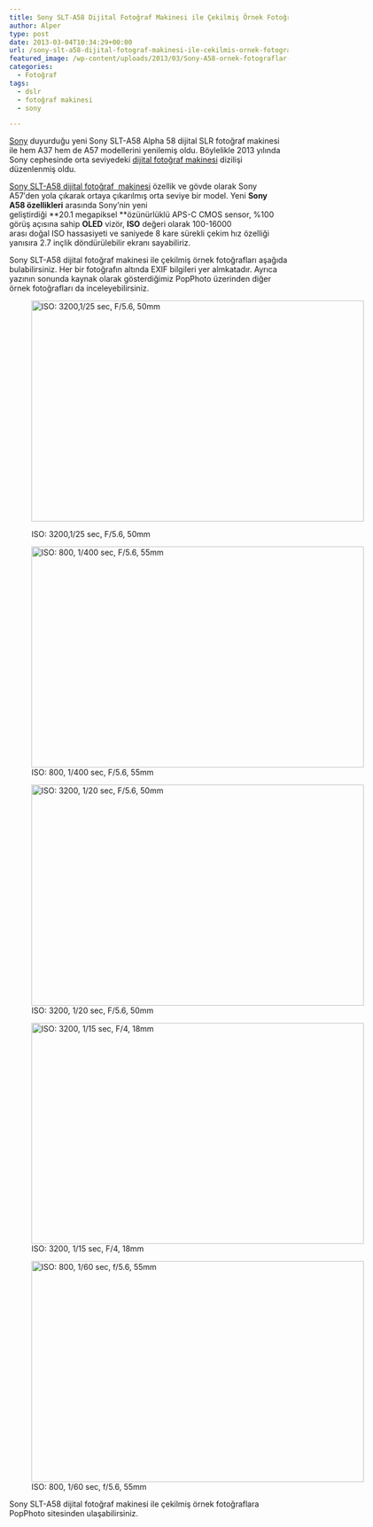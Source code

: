 ```yaml
---
title: Sony SLT-A58 Dijital Fotoğraf Makinesi ile Çekilmiş Örnek Fotoğraflar
author: Alper
type: post
date: 2013-03-04T10:34:29+00:00
url: /sony-slt-a58-dijital-fotograf-makinesi-ile-cekilmis-ornek-fotograflar/
featured_image: /wp-content/uploads/2013/03/Sony-A58-ornek-fotograflar-02-100x100.jpg
categories:
  - Fotoğraf
tags:
  - dslr
  - fotoğraf makinesi
  - sony

---
```

[Sony][1] duyurduğu yeni Sony SLT-A58 Alpha 58 dijital SLR fotoğraf makinesi ile hem A37 hem de A57 modellerini yenilemiş oldu. Böylelikle 2013 yılında Sony cephesinde orta seviyedeki [dijital fotoğraf makinesi][2] dizilişi düzenlenmiş oldu.

[Sony SLT-A58 dijital fotoğraf  makinesi][3] özellik ve gövde olarak Sony A57′den yola çıkarak ortaya çıkarılmış orta seviye bir model. Yeni **Sony A58 özellikleri** arasında Sony’nin yeni geliştirdiği **20.1 megapiksel **özünürlüklü APS-C CMOS sensor, %100 görüş açısına sahip **OLED** vizör, **ISO** değeri olarak 100-16000 arası doğal ISO hassasiyeti ve saniyede 8 kare sürekli çekim hız özelliği yanısıra 2.7 inçlik döndürülebilir ekranı sayabiliriz.

Sony SLT-A58 dijital fotoğraf makinesi ile çekilmiş örnek fotoğrafları aşağıda bulabilirsiniz. Her bir fotoğrafın altında EXIF bilgileri yer almkatadır. Ayrıca yazının sonunda kaynak olarak gösterdiğimiz PopPhoto üzerinden diğer örnek fotoğrafları da inceleyebilirsiniz.<figure id="attachment_12385" aria-describedby="caption-attachment-12385" style="width: 600px" class="wp-caption alignnone">

[<img class="size-full wp-image-12385 " alt="ISO: 3200,1/25 sec, F/5.6, 50mm" src="https://www.murekkep.org/wp-content/uploads/2013/03/Sony-A58-ornek-fotograflar-01.jpg" width="600" height="399" srcset="https://www.murekkep.org/wp-content/uploads/2013/03/Sony-A58-ornek-fotograflar-01.jpg 900w, https://www.murekkep.org/wp-content/uploads/2013/03/Sony-A58-ornek-fotograflar-01-400x266.jpg 400w, https://www.murekkep.org/wp-content/uploads/2013/03/Sony-A58-ornek-fotograflar-01-50x33.jpg 50w, https://www.murekkep.org/wp-content/uploads/2013/03/Sony-A58-ornek-fotograflar-01-125x83.jpg 125w, https://www.murekkep.org/wp-content/uploads/2013/03/Sony-A58-ornek-fotograflar-01-300x200.jpg 300w, https://www.murekkep.org/wp-content/uploads/2013/03/Sony-A58-ornek-fotograflar-01-458x305.jpg 458w" sizes="(max-width: 600px) 100vw, 600px" />][4]<figcaption id="caption-attachment-12385" class="wp-caption-text">ISO: 3200,1/25 sec, F/5.6, 50mm</figcaption></figure> <figure id="attachment_12386" aria-describedby="caption-attachment-12386" style="width: 600px" class="wp-caption alignnone">[<img class="size-full wp-image-12386 " alt="ISO: 800, 1/400 sec, F/5.6, 55mm" src="https://www.murekkep.org/wp-content/uploads/2013/03/Sony-A58-ornek-fotograflar-02.jpg" width="600" height="399" srcset="https://www.murekkep.org/wp-content/uploads/2013/03/Sony-A58-ornek-fotograflar-02.jpg 900w, https://www.murekkep.org/wp-content/uploads/2013/03/Sony-A58-ornek-fotograflar-02-400x266.jpg 400w, https://www.murekkep.org/wp-content/uploads/2013/03/Sony-A58-ornek-fotograflar-02-50x33.jpg 50w, https://www.murekkep.org/wp-content/uploads/2013/03/Sony-A58-ornek-fotograflar-02-125x83.jpg 125w, https://www.murekkep.org/wp-content/uploads/2013/03/Sony-A58-ornek-fotograflar-02-300x200.jpg 300w, https://www.murekkep.org/wp-content/uploads/2013/03/Sony-A58-ornek-fotograflar-02-458x305.jpg 458w" sizes="(max-width: 600px) 100vw, 600px" />][5]<figcaption id="caption-attachment-12386" class="wp-caption-text">ISO: 800, 1/400 sec, F/5.6, 55mm</figcaption></figure> <figure id="attachment_12387" aria-describedby="caption-attachment-12387" style="width: 600px" class="wp-caption alignnone">[<img class="size-full wp-image-12387 " alt="ISO: 3200, 1/20 sec, F/5.6, 50mm" src="https://www.murekkep.org/wp-content/uploads/2013/03/Sony-A58-ornek-fotograflar-03.jpg" width="600" height="399" srcset="https://www.murekkep.org/wp-content/uploads/2013/03/Sony-A58-ornek-fotograflar-03.jpg 900w, https://www.murekkep.org/wp-content/uploads/2013/03/Sony-A58-ornek-fotograflar-03-400x266.jpg 400w, https://www.murekkep.org/wp-content/uploads/2013/03/Sony-A58-ornek-fotograflar-03-50x33.jpg 50w, https://www.murekkep.org/wp-content/uploads/2013/03/Sony-A58-ornek-fotograflar-03-125x83.jpg 125w, https://www.murekkep.org/wp-content/uploads/2013/03/Sony-A58-ornek-fotograflar-03-300x200.jpg 300w, https://www.murekkep.org/wp-content/uploads/2013/03/Sony-A58-ornek-fotograflar-03-458x305.jpg 458w" sizes="(max-width: 600px) 100vw, 600px" />][6]<figcaption id="caption-attachment-12387" class="wp-caption-text">ISO: 3200, 1/20 sec, F/5.6, 50mm</figcaption></figure> <figure id="attachment_12388" aria-describedby="caption-attachment-12388" style="width: 600px" class="wp-caption alignnone">[<img class="size-full wp-image-12388 " alt="ISO: 3200, 1/15 sec, F/4, 18mm" src="https://www.murekkep.org/wp-content/uploads/2013/03/Sony-A58-ornek-fotograflar-04.jpg" width="600" height="399" srcset="https://www.murekkep.org/wp-content/uploads/2013/03/Sony-A58-ornek-fotograflar-04.jpg 900w, https://www.murekkep.org/wp-content/uploads/2013/03/Sony-A58-ornek-fotograflar-04-400x266.jpg 400w, https://www.murekkep.org/wp-content/uploads/2013/03/Sony-A58-ornek-fotograflar-04-50x33.jpg 50w, https://www.murekkep.org/wp-content/uploads/2013/03/Sony-A58-ornek-fotograflar-04-125x83.jpg 125w, https://www.murekkep.org/wp-content/uploads/2013/03/Sony-A58-ornek-fotograflar-04-300x200.jpg 300w, https://www.murekkep.org/wp-content/uploads/2013/03/Sony-A58-ornek-fotograflar-04-458x305.jpg 458w" sizes="(max-width: 600px) 100vw, 600px" />][7]<figcaption id="caption-attachment-12388" class="wp-caption-text">ISO: 3200, 1/15 sec, F/4, 18mm</figcaption></figure> <figure id="attachment_12389" aria-describedby="caption-attachment-12389" style="width: 600px" class="wp-caption alignnone">[<img class="size-full wp-image-12389 " alt="ISO: 800, 1/60 sec, f/5.6, 55mm" src="https://www.murekkep.org/wp-content/uploads/2013/03/Sony-A58-ornek-fotograflar-05.jpg" width="600" height="399" srcset="https://www.murekkep.org/wp-content/uploads/2013/03/Sony-A58-ornek-fotograflar-05.jpg 900w, https://www.murekkep.org/wp-content/uploads/2013/03/Sony-A58-ornek-fotograflar-05-400x266.jpg 400w, https://www.murekkep.org/wp-content/uploads/2013/03/Sony-A58-ornek-fotograflar-05-50x33.jpg 50w, https://www.murekkep.org/wp-content/uploads/2013/03/Sony-A58-ornek-fotograflar-05-125x83.jpg 125w, https://www.murekkep.org/wp-content/uploads/2013/03/Sony-A58-ornek-fotograflar-05-300x200.jpg 300w, https://www.murekkep.org/wp-content/uploads/2013/03/Sony-A58-ornek-fotograflar-05-458x305.jpg 458w" sizes="(max-width: 600px) 100vw, 600px" />][8]<figcaption id="caption-attachment-12389" class="wp-caption-text">ISO: 800, 1/60 sec, f/5.6, 55mm</figcaption></figure> 

Sony SLT-A58 dijital fotoğraf makinesi ile çekilmiş örnek fotoğraflara PopPhoto sitesinden ulaşabilirsiniz.

 [1]: https://www.murekkep.org/kamera/sony/ "sony"
 [2]: https://www.murekkep.org/kamera "dijital fotoğraf makinesi"
 [3]: https://www.murekkep.org/kamera/sony/slt-a58 "sony slt-a58 alpha 58"
 [4]: https://www.murekkep.org/wp-content/uploads/2013/03/Sony-A58-ornek-fotograflar-01.jpg
 [5]: https://www.murekkep.org/wp-content/uploads/2013/03/Sony-A58-ornek-fotograflar-02.jpg
 [6]: https://www.murekkep.org/wp-content/uploads/2013/03/Sony-A58-ornek-fotograflar-03.jpg
 [7]: https://www.murekkep.org/wp-content/uploads/2013/03/Sony-A58-ornek-fotograflar-04.jpg
 [8]: https://www.murekkep.org/wp-content/uploads/2013/03/Sony-A58-ornek-fotograflar-05.jpg